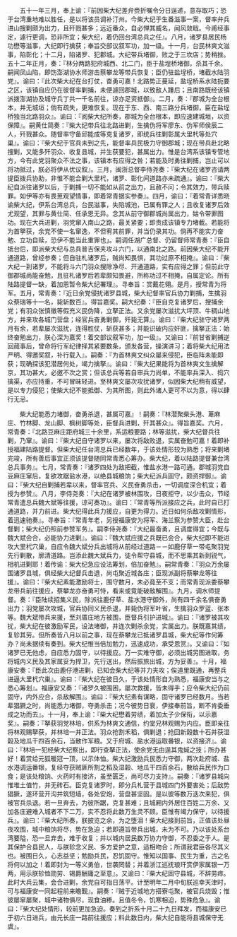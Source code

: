 <!-- { "loadSidebar": true } -->
　　五十一年三月，奉上谕：『前因柴大纪差弁赍折嘱令分日逞递，意存取巧；恐于台湾重地难以胜任，是以将该员调补汀州。今柴大纪于生番滋事一案，督率弁兵进山搜剿颇为出力，且歼戮甚多；远近番众，自必惮其威名，闻风敛戢。今甫经事定，遽行更调，恐非所宜；柴大纪，着仍回台湾总兵之任』。八月，诸罗县居民杨功懋等滋事，大纪即行擒获；奉旨交部议叙军功，加一级。十一月，台民林爽文滋事，陷彰化；十二月，陷诸罗、犯郡城。大纪带兵堵御，败之于三坎店；势稍挫。五十二年正月，奏：『林分两路犯府城西、北二门，臣于盐埕桥堵御，杀其千余。嗣闻凤山陷，即饬澎湖协水师游击蔡攀龙等带兵恢复；臣仍驻盐埕桥，堵截水陆羽党』。谕曰：『此次柴大纪在台打仗，奋勇可嘉！北路势正蔓延，盐埕桥系水陆扼要之区，该镇自应仍在彼督率剿捕，未便遽回郡城，以致敌人踵后；且南路既经该镇派拨澎湖协及城守兵丁共一千名前往，谅亦足资抵御』。二月，奏：『郡城为全台根本，并无城垣；倘有疏失，更难恢复。现在于东、西、南三路分兵堵御，臣在盐埕桥独当北路羽众』。谕曰：『阅柴大纪所奏，郡城为全台根本，即应速建城垣，以资保障』。嗣黄仕简奏：『柴大纪带兵往北路进剿，生擒伪将军廖东、伪军师侯辰二人，歼戮甚众。随督率守备邱能成等克复诸罗，即统兵往剿彰属大里杙等处穴巢』。谕曰：『柴大纪于官兵未到之先，能督率兵民极力守御郡城；现在带兵赴北略搜剿，又能多歼羽众、收复县城，并生获要犯，甚属出力。惟是台湾系该镇专管地方，今有此党羽聚众不法之事，该镇本有应得之咎；若能及时勇往剿捕，岂止可以将功抵过，朕必将伊从优议叙』。三月，闽浙总督李侍尧奏：『柴大纪在诸罗咨请两提臣拨兵协助，非惟不能合剿大里杙，诸罗、彰化间道路亦未疏通』。谕曰：『柴大纪自派往诸罗以后，于剿捕一切不能如从前之出力，且赦不问；令其效力，带兵赎罪。如伊等亦有畏葸观望情事，即着常青据实参奏』。四月，谕曰：『着常青详悉晓谕柴大纪，伊系台湾总兵，台民滋事，失陷城池，已属有罪之人；且收复诸罗后效尤观望，其罪与黄仕简、任承恩无异。念其从前守御郡城尚属出力，姑令带罪图功。现在大兵进剿，羽党窜入南山之路，最关紧要；即责成该镇专力堵截。若能将为首拏获，余党不使一名窜逸，不但宥其前罪，并当仍录其功。倘再不能实力奋勉、立功自赎，恐伊不能当此重罪也」。嗣调任湖广总督、仍留督师常青奏：『臣自抵台后，即派柴大纪与总兵普吉保夹攻斗六门，以通南北之路。前因柴大纪不能开通道路，曾经参奏；但自驻札诸罗后，贼尚知畏惧，其功过原不相掩』。谕曰：『柴大纪一到诸罗，不能将斗六门羽众搜除净尽、开通道路，实有应得之罪；但前此守御郡城尚能奋勉，且驻札诸罗后若辈颇知畏避，所称功过不相掩，自属定论。所有陆路提督一缺，着加恩暂令柴大纪署理』。寻奉旨：赏戴花翎。是月，授常青为将军。五月，常青奏：『近日余党侵扰诸罗县城，柴大纪督率官兵协力剿捕，生擒羽众蔡瑞等十一名，毙斩数百』。得旨嘉奖。嗣大纪奏：『臣自克复诸罗后，搜捕余党；有羽众张慎徽等假充义民伪降，立拏正法。又余党屡次滋扰大坪顶、牛稠山地方，并来攻各城门营盘；经官兵奋勇剿御，歼毙无算』。谕曰：『柴大纪驻守诸罗两月有余，若辈屡次滋扰，连得胜仗，斩获甚多；并能识破内应奸匪，擒拏正法：始终奋勉出力，朕心深为嘉奖！着交部议叙军功，加一级』。又谕曰：『前甘省剿捕逆回蒇事后，曾命将行军纪律择其紧要数条，颁发各营，操演讲习；着将柴大纪用法严明、得邀奖叙，补行载入』。嗣奏：『为首林爽文纠众屡来侵犯，臣临阵未能即获；现确探该犯潜居何处，竭力擒拏』。谕曰：『柴大纪果能将为首林爽文生擒解京，其功甚大，必邀不次之赏；但该总兵等若自审兵力尚单，不能率兵深入、捣穴擒渠，亦应持重，不可冒昧轻进。至林爽文屡次攻扰诸罗，似因柴大纪稍有威望，是以专力侵犯；使柴大纪不能抵御、为其所图，则此外诸人更可不以为意，得以肆行无忌。

　　柴大纪能悉力堵御，奋勇杀退，甚属可嘉』！嗣奏：『林潜聚柴头港、萆麻庄、竹林脚、龙山脚、枫树脚等处，臣督兵进剿，歼其甚众』。得旨嘉奖。六月，常青奏：『北路豆麻庄距府城三十余里，系运粮要路；林等滋扰，柴大纪督兵往剿，乃窜』。谕曰：『柴大纪自守诸罗以来，屡次将敌败退，实属奋勉可嘉！着即补授福建陆路提督。但柴大纪任台湾总兵已经数年，于该处情形较为熟悉；将来剿堵完竣，所有善后事宜正须该提督随同常青悉心筹办。柴大纪，着以陆路提督兼台湾总兵事务』。七月，常青奏：『诸罗四处为敌把截，惟盐水港一路可通。郡城羽党自豆麻庄窜后，复欲攻踞盐水港，以绝县城粮饷；柴大纪派兵固守，颇资捍御』。谕曰：『柴大纪自剿捕若辈以来，督率官兵、义民奋勇杀击，一切调度深合机宜；着授为参赞』。八月，李侍尧奏：『大纪在诸罗被林围攻，日夜拒守，以少击众，节经常青遣总兵魏大斌等往援，谅可奏功』。谕曰：『常青等所派接应之兵，此时自已打通道路，并力前进。柴大纪得此兵力援应，自更为得力。近日如何杀敌攻剿情形，着迅速驰奏』。寻奉旨：『常青年老，另授福康安为将军、海兰察为参赞大臣，赴台督剿；柴大纪仍照前参赞军务』。嗣李侍尧奏：『大纪最奋勇，且调度得宜；今既与魏大斌会合，必能协力进剿』。谕曰：『魏大斌应援之兵既已会合，柴大纪即不能进攻大里杙穴巢，自应令魏大斌分兵出城将从前经过道路－－如鹿仔草一带屯聚羽党先行剿散，廓清道路。岂添此魏大斌兵力，徒令帮守县城，而不思乘其新到锐气，相机进剿耶！着传谕：柴大纪急应设法筹划，倍加奋勉』。嗣常青奏：『羽众万余屡围诸罗县城，俱经柴大纪督兵击退，尚屯聚近城各庄；臣现派副将蔡攀龙等往援』。谕曰：『柴大纪素能激励将士，围守数月，未必竟至不支；而常青现派委蔡攀龙带兵前往援应，蔡攀龙亦奋勇可恃，看来或竟能破敌解围』。九月，调水师提督。奏：『臣陆续招集义民，除派往鹿仔草、盐水港守御外，尚有四千余名俱奋勇出力；羽党屡次攻城，官兵协同义民杀退，并毙伪将军叶省，生擒羽众罗蓝、张本等。魏大斌带兵来援，至刘厝庄地方被围，臣督兵引护进城』。谕曰：『诸罗被其攻扰，柴大纪在彼激励军民，设法堵御，并连次剿杀余党，实属出力。朕既嘉其绩，复轸其劳。但所奏皆八月以前之事，现在蔡攀龙已抵诸罗县城，柴大纪等作何筹办？尚未据续有奏到。柴大纪惟当倍加勉力，迅速成功，承受恩赏』。又谕曰：『如诸罗已无他虑，自应悉力固守，以待援应。万一实难守御，必须出城另图进取，务将城内义民及其家属妥为捍卫，先行送出，然后振旅出城，方为妥善』。十月，福康安奏：『臣此次由鹿仔港进剿，已知会柴大纪等并力夹攻；俟道里既通，再整兵进逼大里杙穴巢』。谕曰：『柴大纪在彼日久，于该处情形自为熟悉，福康安当与之悉心筹划』。福康安又奏：『诸罗久被围困，屡次救援，皆未得手；应令柴大纪仍前固守，内外应合，杀敌解围』。谕曰：『柴大纪素有谋略，固守诸罗已经数月。当若辈猖獗之时，尚能悉力堵御，夺勇杀击；况今彼势日衰，伊接奉前旨，断不肯委垂成之功而去』。十一月，奉上谕：『柴大纪懋着劳绩，着加太子少保衔，以示嘉奖』。嗣奏：『拏获羽党林培，供系为林爽文通信，约堂兄林观赐为内应。臣即亲往将林观赐拏获，并林培一并正法。羽众抢割禾稻，俱剿退；抢回新榖数十石并获湿榖及地瓜干四百余石，当散作军粮。又于府城、盐水港运取番银，以资接济』。谕曰：『林培一犯经柴大纪察出，即行查拏正法，使余党无由逞其鬼蜮之技；所办甚好！着赏给元狐暖冠一顶，以示体恤。柴大纪激励兵民悉力守御，两次赴府城、盐水港调运番银，复经夺获贼匪所割之稻及湿榖、地瓜干四百余石，散给兵民作为口食；是该处粮饷、火药时有接济，虽至匮乏，尚可尽力支持』。嗣奏：『诸罗县城向惟堆土值竹，并无砖石。臣克复诸罗时，即分兵札营于县城四门外要害处；后敌势猖獗，遂环营开沟并筑短墙，各处安炮，营盘甚坚固。是以彼等数万迭次来犯，俱被官兵杀退。若一旦弃去，为彼所踞，克复甚难；且城厢内外居住百姓二万余、又加各庄避难入城者不下二万，实不忍将此数万生灵不顾。臣惟有竭力保守，以待援兵』。谕曰：『柴大纪所奏，朕披览之余，为之堕泪！柴大纪接到前旨，正值该处昼夜攻围，城中粮饷将尽，势在急迫；若即遵旨带兵出城，未为不可。乃以该处系台湾要隘，恐一旦弃去，难于收复；并以城内居民数万协力守御，不忍委之于人。是其保护合县民人，与朕轸念义民、多方爱护之意，适相吻合；所谓我君臣各尽其义也。被围日久，心志益坚；勉励兵民，忍饥固守。惟知以国事、民生为重，古之名将何以加之！着即封为一等义勇伯，世袭罔替；并着浙江巡抚琅玕赏伊家属银一万两，用示朕轸恤勋劳、锡爵酬庸之至意』。又谕曰：『柴大纪固守县城，不辞劳瘁。此时大兵云集，会合进剿，余党自可指日荡平。计至明年二月中旬朕巡幸天津时，可与福康安一同起程前来瞻觐』。嗣奏：『贼于近城地方搭寮屯聚，被官兵烧毁；惟彼屡窜屡聚，城中诸物俱尽，现食油糁。且值冬令，饥寒相迫，势殊危急』。谕曰：『柴大纪处情形，较前更加急迫。奏到之折系十月二十九日拜发，而福康安已于初六日进兵，由元长庄一路前往援应；料此数日内，柴大纪自能将县城保守无虞』。

